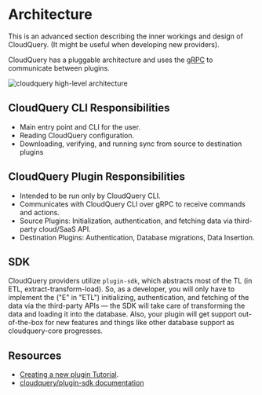 # Architecture

This is an advanced section describing the inner workings and design of CloudQuery. \(It might be useful when developing new providers\).

CloudQuery has a pluggable architecture and uses the [gRPC](https://grpc.io/docs/languages/go/basics/) to communicate between plugins.

![cloudquery high-level architecture](/images/cloudquery-architecture.png)

## CloudQuery CLI Responsibilities

- Main entry point and CLI for the user.
- Reading CloudQuery configuration.
- Downloading, verifying, and running sync from source to destination plugins

## CloudQuery Plugin Responsibilities

- Intended to be run only by CloudQuery CLI.
- Communicates with CloudQuery CLI over gRPC to receive commands and actions.
- Source Plugins: Initialization, authentication, and fetching data via third-party cloud/SaaS API.
- Destination Plugins: Authentication, Database migrations, Data Insertion.

## SDK

CloudQuery providers utilize `plugin-sdk`, which abstracts most of the TL \(in ETL, extract-transform-load\). So, as a developer, you will only have to implement the \("E" in "ETL"\) initializing, authentication, and fetching of the data via the third-party APIs — the SDK will take care of transforming the data and loading it into the database. Also, your plugin will get support out-of-the-box for new features and things like other database support as cloudquery-core progresses.

## Resources

- [Creating a new plugin Tutorial](https://www.cloudquery.io/docs/developers/tutorials/creating-new-plugin).
- [cloudquery/plugin-sdk documentation](https://pkg.go.dev/github.com/cloudquery/plugin-sdk)
